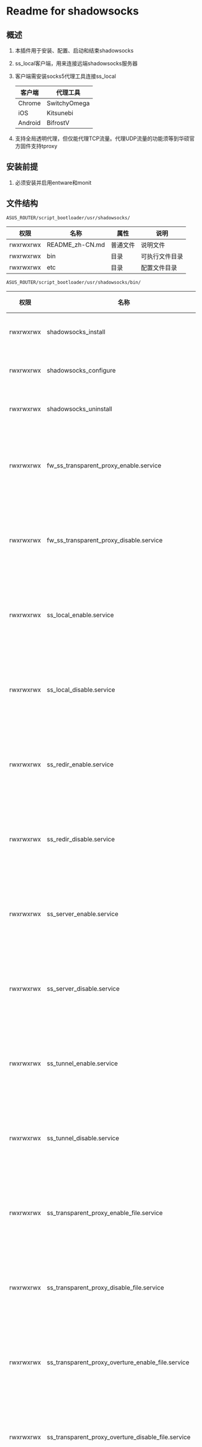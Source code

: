 # Readme for shadowsocks

## 概述

1. 本插件用于安装、配置、启动和结束shadowsocks
2. ss_local客户端，用来连接远端shadowsocks服务器
3. 客户端需安装socks5代理工具连接ss_local

   | 客户端  | 代理工具     |
   | ------- | ------------ |
   | Chrome  | SwitchyOmega |
   | iOS     | Kitsunebi    |
   | Android | BifrostV     |

4. 支持全局透明代理，但仅能代理TCP流量。代理UDP流量的功能须等到华硕官方固件支持tproxy

## 安装前提

1. 必须安装并启用entware和monit

## 文件结构

`ASUS_ROUTER/script_bootloader/usr/shadowsocks/`

| 权限      | 名称            | 属性     | 说明             |
| --------- | --------------- | -------- | ---------------- |
| rwxrwxrwx | README_zh-CN.md | 普通文件 | 说明文件         |
| rwxrwxrwx | bin             | 目录     | 可执行文件目录   |
| rwxrwxrwx | etc             | 目录     | 配置文件目录     |

`ASUS_ROUTER/script_bootloader/usr/shadowsocks/bin/`

| 权限      | 名称                                                  | 属性     | 说明                           |
| --------- | ----------------------------------------------------- | -------- | ------------------------------ |
| rwxrwxrwx | shadowsocks_install                                   | 普通文件 | 安装程序                       |
| rwxrwxrwx | shadowsocks_configure                                 | 普通文件 | 配置程序                       |
| rwxrwxrwx | shadowsocks_uninstall                                 | 普通文件 | 卸载程序                       |
| rwxrwxrwx | fw_ss_transparent_proxy_enable.service                | 普通文件 | 插件的可执行程序，用于启动程序 |
| rwxrwxrwx | fw_ss_transparent_proxy_disable.service               | 普通文件 | 插件的可执行程序，用于结束程序 |
| rwxrwxrwx | ss_local_enable.service                               | 普通文件 | 插件的可执行程序，用于启动程序 |
| rwxrwxrwx | ss_local_disable.service                              | 普通文件 | 插件的可执行程序，用于结束程序 |
| rwxrwxrwx | ss_redir_enable.service                               | 普通文件 | 插件的可执行程序，用于启动程序 |
| rwxrwxrwx | ss_redir_disable.service                              | 普通文件 | 插件的可执行程序，用于结束程序 |
| rwxrwxrwx | ss_server_enable.service                              | 普通文件 | 插件的可执行程序，用于启动程序 |
| rwxrwxrwx | ss_server_disable.service                             | 普通文件 | 插件的可执行程序，用于结束程序 |
| rwxrwxrwx | ss_tunnel_enable.service                              | 普通文件 | 插件的可执行程序，用于启动程序 |
| rwxrwxrwx | ss_tunnel_disable.service                             | 普通文件 | 插件的可执行程序，用于结束程序 |
| rwxrwxrwx | ss_transparent_proxy_enable_file.service              | 普通文件 | 插件的可执行程序，用于启动程序 |
| rwxrwxrwx | ss_transparent_proxy_disable_file.service             | 普通文件 | 插件的可执行程序，用于结束程序 |
| rwxrwxrwx | ss_transparent_proxy_overture_enable_file.service     | 普通文件 | 插件的可执行程序，用于启动程序 |
| rwxrwxrwx | ss_transparent_proxy_overture_disable_file.service    | 普通文件 | 插件的可执行程序，用于结束程序 |
| rwxrwxrwx | ss_transparent_proxy_overture_enable_prog.service     | 普通文件 | 插件的可执行程序，用于启动程序 |
| rwxrwxrwx | ss_transparent_proxy_overture_disable_prog.service    | 普通文件 | 插件的可执行程序，用于结束程序 |
| rwxrwxrwx | ss_transparent_proxy_without_dns_enable_file.service  | 普通文件 | 插件的可执行程序，用于启动程序 |
| rwxrwxrwx | ss_transparent_proxy_without_dns_disable_file.service | 普通文件 | 插件的可执行程序，用于结束程序 |

`ASUS_ROUTER/script_bootloader/usr/shadowsocks/etc/`

| 权限      | 名称                                          | 属性     | 说明                                   |
| --------- | --------------------------------------------- | -------- | -------------------------------------- |
| rwxrwxrwx | config_local.json.template                    | 普通文件 | ss_local_enable.service的配置模版文件  |
| rwxrwxrwx | config_redir.json.template                    | 普通文件 | ss_redir_enable.service的配置模版文件  |
| rwxrwxrwx | config_server.json.template                   | 普通文件 | ss_server_enable.service的配置模版文件 |
| rwxrwxrwx | config_tunnel.json.template                   | 普通文件 | ss_tunnel_enable.service的配置模版文件 |
| rwxrwxrwx | fw.d/ss_server_open                           | 普通文件 | fw.d配置文件                           |
| rwxrwxrwx | monit.d/fw_filter_INPUT_ss_server             | 普通文件 | monit.d配置文件                        |
| rwxrwxrwx | monit.d/ss_local                              | 普通文件 | monit.d配置文件                        |
| rwxrwxrwx | monit.d/ss_redir                              | 普通文件 | monit.d配置文件                        |
| rwxrwxrwx | monit.d/ss_server                             | 普通文件 | monit.d配置文件                        |
| rwxrwxrwx | monit.d/ss_tunnel                             | 普通文件 | monit.d配置文件                        |
| rwxrwxrwx | monit.d/ss_transparent_proxy_file             | 普通文件 | monit.d配置文件                        |
| rwxrwxrwx | monit.d/ss_transparent_proxy_overture_file    | 普通文件 | monit.d配置文件                        |
| rwxrwxrwx | monit.d/ss_transparent_proxy_overture_prog    | 普通文件 | monit.d配置文件                        |
| rwxrwxrwx | monit.d/ss_transparent_proxy_without_dns_file | 普通文件 | monit.d配置文件                        |

## 安装方法

1. 必须首先按照说明修改全部配置文件
2. 执行`/tmp/mnt/ASUS_ROUTER/script_bootloader/usr/shadowsocks/bin/shadowsocks_install`

   > [受支持的路由器型号](https://github.com/Entware/Entware/wiki/Install-on-Asus-stock-firmware)：
   >
   > | 架构        | 路由器型号                                                                                                                                                        |
   > | ----------- | ----------------------------------------------------------------------------------------------------------------------------------------------------------------- |
   > | **aarch64** | GT-AC2900, GT-AC5300, GT-AX11000, RT-AC86U, RT-AX88U, RT-AX92U                                                                                                    |
   > | **armv7**   | Lyra Voice, RT-AC56U, RT-AC66U B1, RT-AC68P, RT-AC68U, RT-AC87U, RT-AC88U, RT-AC1200G, RT-AC1900P, RT-AC3100, RT-AC3200, RT-AC5300, RT-ACRH13, RT-AX56U, RT-AX58U |
   > | **mipsel**  | RT-N16, RT-N56U, RT-N66R, RT-N600, RT-AC51U, RT-AC66U, RT-AC66R, RT-AC1200, RT-AC1750, RT-AC1750 B1                                                               |

## 需修改部分

`shadowsocks/etc/config_local.json`

| 行号 | 代码             | 说明                            |
| ---- | -----------------| ------------------------------- |
| 2    | `"server":`      | Shadowsocks服务器的IP地址或域名 |
| 3    | `"server_port":` | Shadowsocks服务器的监听端口     |
| 6    | `"password":`    | 密码                            |

`shadowsocks/etc/config_redir.json`

| 行号 | 代码             | 说明                            |
| ---- | -----------------| ------------------------------- |
| 2    | `"server":`      | Shadowsocks服务器的IP地址或域名 |
| 3    | `"server_port":` | Shadowsocks服务器的监听端口     |
| 6    | `"password":`    | 密码                            |

`shadowsocks/etc/config_server.json`

| 行号 | 代码          | 说明 |
| ---- | ------------- | ---- |
| 4    | `"password":` | 密码 |

`shadowsocks/etc/config_tunnel.json`

| 行号 | 代码             | 说明                            |
| ---- | ---------------- | ------------------------------- |
| 2    | `"server":`      | Shadowsocks服务器的IP地址或域名 |
| 3    | `"server_port":` | Shadowsocks服务器的监听端口     |
| 6    | `"password":`    | 密码                            |

## 注意事项

1. 登录monit管理页面，可以看到SS_LOCAL和SS_TRANSPARENT_PROXY
2. SS_LOCAL是浏览器代理。可以配合客户端代理工具使用，路由器和未使用代理工具的客户端均在墙内
3. SS_TRANSPARENT_PROXY是全局透明代理。必须先在monit管理页面中停止SS_LOCAL，然后再启用SS_TRANSPARENT_PROXY。路由器和全体客户端均在墙外
4. 若配合Adguard-Home使用，需禁用ss_transparent_proxy_overture_file，启用ss_transparent_proxy_without_dns_file，并将Adguard-Home的上游DNS服务器设置为`https://dns.adguard.com/dns-query`

## 使用方法

- Socks5代理服务器

   功能：全局代理，配合客户端socks5代理工具使用

   路由器：在monit管理页面中，停止服务`SS_TRANSPARENT_PROXY`，启动服务`SS_LOCAL`

   客户端：按照文件`shadowsocks/etc/config_local.json`中相关参数配置代理程序

- 透明代理服务器（使用overture作为DNS代理，默认）

   功能：全局代理，客户端免配置使用

   路由器：在monit管理页面中，停止服务`SS_LOCAL`，启动服务`SS_TRANSPARENT_PROXY`

   客户端：免配置

- 透明代理服务器（使用adguardhome作为DNS代理）

   功能：全局代理，客户端免配置使用，可过滤广告

   路由器：安装插件adguardhome；在adguardhome管理页面中，将上游DNS服务器设置为`https://dns.adguard.com/dns-query`；参考[Monit说明文件](../monit/README_zh-CN.md)，禁用插件`ss_transparent_proxy_overture_file`，启用插件`ss_transparent_proxy_without_dns_file`；在monit管理页面中，启动服务`ADGUARD_HOME`，启动服务`SS_TRANSPARENT_PROXY`

   客户端：免配置

- ShadowsSocks服务器

   功能：使外网客户端接入局域网，配合客户端socks5代理工具使用

   路由器：执行`/opt/script_bootloader/usr/shadowsocks/bin/shadowsocks_configure server`编辑配置文件；参考[Monit说明文件](../monit/README_zh-CN.md)，启用插件`fw_filter_INPUT_ss_server`，启用插件`ss_server`；在monit管理页面中，启动服务`FW_PORT_OPENING_SS_SERVER`，启动服务`SS_SERVER`

   客户端：按照文件`shadowsocks/etc/config_server.json`中相关参数配置代理程序